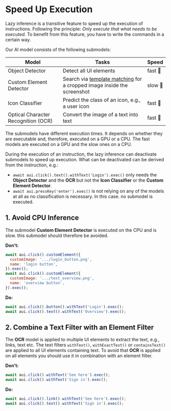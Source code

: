 # Speed Up Execution

Lazy inference is a transitive feature to speed up the execution of instructions. Following the principle: <i>Only execute that what needs to be executed</i>. To benefit from this feature, you have to write the commands in a certain way.

Our AI model consists of the following submodels:

| Model | Tasks | Speed |
|-------|-------|-------|
| Object Detector | Detect all UI elements | fast :rocket: |
| Custom Element Detector | Search via [template matching](https://en.wikipedia.org/wiki/Template_matching) for a cropped image inside the screenshot | slow :snail: |
| Icon Classifier | Predict the class of an icon, e.g., a user icon  | fast :rocket: |
| Optical Character Recognition (OCR) | Convert the image of a text into text | fast :rocket: |


The submodels have different execution times. It depends on whether they are executable and, therefore, executed on a GPU or a CPU. The fast models are executed on a GPU and the slow ones on a CPU.

During the execution of an instruction, the lazy inference can deactivate submodels to speed up execution. What can be deactivated can be derived from the instruction, e.g.:
- `await aui.click().text().withText('Login').exec()` only needs the <b>Object Detector</b> and the <b>OCR</b> but not the <b>Icon Classifier</b> or the <b>Custom Element Detector</b>.
- `await aui.pressKey('enter').exec()` is not relying on any of the models at all as no classification is necessary. In this case. no submodel is executed. 

## 1. Avoid CPU Inference

The submodel <b>Custom Element Detector</b> is executed on the CPU and is slow. this submodel should therefore be avoided.

<b>Don't:</b>

```javascript
await aui.click().customElement({
  customImage: '.../login_button.png', 
  name: 'login button',
}).exec();
await aui.click().customElement({
  customImage: '.../text_overview.png', 
  name: 'overview button',
}).exec();
```

<b>Do:</b>

```javascript
await aui.click().button().withText('Login').exec();
await aui.click().text().withText('Overview').exec();
```

## 2. Combine a Text Filter with an Element Filter

The <b>OCR</b> model is applied to multiple UI elements to extract the text, e.g., links, text etc. The text filters `withText()`, `withExactText()` or `containsText()` are applied to all UI elements containing text. To avoid that <b>OCR</b> is applied on all elements you should use it in combination with an element filter. 

<b>Don't:</b>

```javascript
await aui.click().withText('See here').exec();
await aui.click().withText('Sign in').exec();
```

<b>Do:</b>

```javascript
await aui.click().link().withText('See here').exec();
await aui.click().text().withText('Sign in').exec();
```
